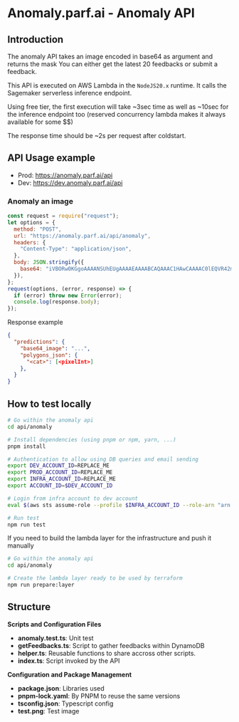# Anomaly.parf.ai - Anomaly API

## Introduction

The anomaly API takes an image encoded in base64 as argument and returns the mask
You can either get the latest 20 feedbacks or submit a feedback.

This API is executed on AWS Lambda in the `NodeJS20.x` runtime.
It calls the Sagemaker serverless inference endpoint.

Using free tier, the first execution will take ~3sec time as well as ~10sec for the inference endpoint too (reserved concurrency lambda makes it always available for some $$)

The response time should be ~2s per request after coldstart.

## API Usage example

- Prod: https://anomaly.parf.ai/api
- Dev: https://dev.anomaly.parf.ai/api

### Anomaly an image

```js
const request = require("request");
let options = {
  method: "POST",
  url: "https://anomaly.parf.ai/api/anomaly",
  headers: {
    "Content-Type": "application/json",
  },
  body: JSON.stringify({
    base64: "iVBORw0KGgoAAAANSUhEUgAAAAEAAAABCAQAAAC1HAwCAAAAC0lEQVR42mNk+A8AAQUBAScY42YAAAAASUVORK5CYII=",
  }),
};
request(options, (error, response) => {
  if (error) throw new Error(error);
  console.log(response.body);
});
```

Response example

```json
{
  "predictions": {
    "base64_image": "...",
    "polygons_json": {
      "<cat>": [<pixelInt>]
    },
  }
}
```

## How to test locally

```bash
# Go within the anomaly api
cd api/anomaly

# Install dependencies (using pnpm or npm, yarn, ...)
pnpm install

# Authentication to allow using DB queries and email sending
export DEV_ACCOUNT_ID=REPLACE_ME
export PROD_ACCOUNT_ID=REPLACE_ME
export INFRA_ACCOUNT_ID=REPLACE_ME
export ACCOUNT_ID=$DEV_ACCOUNT_ID

# Login from infra account to dev account
eval $(aws sts assume-role --profile $INFRA_ACCOUNT_ID --role-arn "arn:aws:iam::"$ACCOUNT_ID":role/provision" --role-session-name AWSCLI-Session | jq -r '.Credentials | "export AWS_ACCESS_KEY_ID=\(.AccessKeyId)\nexport AWS_SECRET_ACCESS_KEY=\(.SecretAccessKey)\nexport AWS_SESSION_TOKEN=\(.SessionToken)\n"')

# Run test
npm run test
```

If you need to build the lambda layer for the infrastructure and push it manually
```sh
# Go within the anomaly api
cd api/anomaly

# Create the lambda layer ready to be used by terraform
npm run prepare:layer
```

## Structure

**Scripts and Configuration Files**

- **anomaly.test.ts**: Unit test
- **getFeedbacks.ts**: Script to gather feedbacks within DynamoDB
- **helper.ts**: Reusable functions to share accross other scripts.
- **index.ts**: Script invoked by the API

**Configuration and Package Management**
- **package.json**: Libraries used
- **pnpm-lock.yaml**: By PNPM to reuse the same versions
- **tsconfig.json**: Typescript config
- **test.png**: Test image
